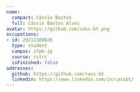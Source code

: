 ```yaml
---
name:
  compact: Cássio Bastos
  full: Cássio Bastos Alves
avatar: https://github.com/cass-bt.png
occupations:
- id: 20211380020
  type: student
  campus: ifpb-jp
  course: cstrc
  isFinished: false
addresses:
  github: https://github.com/cass-bt
  linkedin: https://www.linkedin.com/in/cassbt/
---
```

